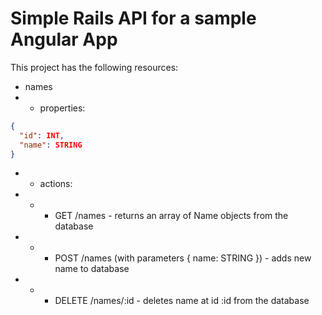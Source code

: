 Simple Rails API for a sample Angular App
=========================================

This project has the following resources:

* names
* * properties:

```json
{
  "id": INT,
  "name": STRING
}
```

* * actions:
* * * GET /names - returns an array of Name objects from the database
* * * POST /names (with parameters { name: STRING }) - adds new name to database
* * * DELETE /names/:id - deletes name at id :id from the database
